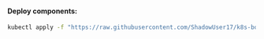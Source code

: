 #### Deploy components:
```bash
kubectl apply -f "https://raw.githubusercontent.com/ShadowUser17/k8s-bootstrap/master/grafana-k6-operator/fluxcd-deploy.yml"
```
